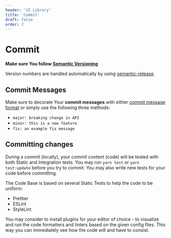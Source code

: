 ```yaml
---
header: 'UI Library'
title: 'Commit'
draft: false
order: 2
---
```


# Commit

**Make sure You follow [Semantic Versioning](https://semver.org)**

Version numbers are handled automatically by using [semantic-release](https://github.com/semantic-release/semantic-release#readme).

## Commit Messages

Make sure to decorate Your **commit messages** with either [commit message format](https://github.com/semantic-release/semantic-release#commit-message-format) or simply use the following three methods:

- `major: breaking change in API`
- `minor: this is a new feature`
- `fix: an example fix message`

## Committing changes

During a commit (locally), your commit content (code) will be tested with both Static and Integration tests. You may run `yarn test` or `yarn test:update` before you try to commit. You may also write new tests for your code before committing.

The Code Base is based on several Static Tests to help the code to be uniform:

- Prettier
- ESLint
- StyleLint

You may consider to install plugins for your editor of choice - to visualize and run the code formatters and linters based on the given config files. This way you can immediately see how the code will and have to consist.
